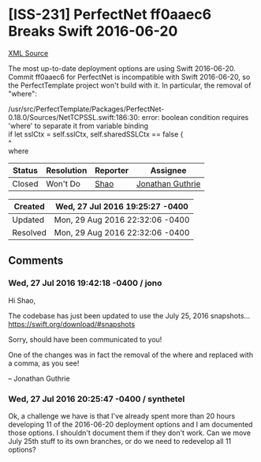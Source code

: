 # [ISS-231] PerfectNet ff0aaec6 Breaks Swift 2016-06-20

[XML Source](./xml/ISS-231.xml)
<p><p>The most up-to-date deployment options are using Swift 2016-06-20.  Commit ff0aaec6 for PerfectNet is incompatible with Swift 2016-06-20, so the PerfectTemplate project won't build with it.  In particular, the removal of "where":</p>

<p>/usr/src/PerfectTemplate/Packages/PerfectNet-0.18.0/Sources/NetTCPSSL.swift:186:30: error: boolean condition requires 'where' to separate it from variable binding<br/>
                if let sslCtx = self.sslCtx, self.sharedSSLCtx == false {<br/>
                                           ^<br/>
                                            where</p></p>





Status|Resolution|Reporter|Assignee
------|----------|--------|--------
Closed|Won't Do|[Shao](Synthetel)|[Jonathan Guthrie]($jono)





Created|Wed, 27 Jul 2016 19:25:27 -0400
-------|--------------
Updated|Mon, 29 Aug 2016 22:32:06 -0400
Resolved|Mon, 29 Aug 2016 22:32:06 -0400


## Comments




### Wed, 27 Jul 2016 19:42:18 -0400 / jono 

<p><p>Hi Shao,</p>

<p>The codebase has just been updated to use the July 25, 2016 snapshots...<br/>
<a href="https://swift.org/download/#snapshots" class="external-link" rel="nofollow">https://swift.org/download/#snapshots</a></p>

<p>Sorry, should have been communicated to you!</p>

<p>One of the changes was in fact the removal of the where and replaced with a comma, as you see!</p>

<p>– Jonathan Guthrie</p></p>


### Wed, 27 Jul 2016 20:25:47 -0400 / synthetel 

<p><p>Ok, a challenge we have is that I've already spent more than 20 hours developing 11 of the 2016-06-20 deployment options and I am documented those options.  I shouldn't document them if they don't work.  Can we move July 25th stuff to its own branches, or do we need to redevelop all 11 options?</p></p>


